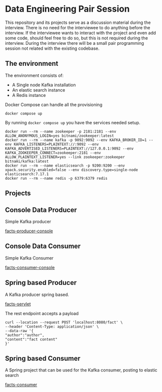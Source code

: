 # Data Engineering Pair Session

This repository and its projects serve as a discussion material during the interview.
There is no need for the interviewee to do anything before the interview.
If the interviewee wants to interact with the project and even add some code, should feel free to do so, but this is not required during the interview.
During the interview there will be a small pair programming session not related with the existing codebase.

## The environment

The environment consists of:
* A Single node Kafka installation
* An elastic search instance
* A Redis instance

Docker Compose can handle all the provisioning 

```shell
docker compose up
```

By running `docker compose up` you have the services needed setup.

```shell
docker run --rm --name zookeeper -p 2181:2181 --env ALLOW_ANONYMOUS_LOGIN=yes bitnami/zookeeper:latest
docker run --rm --name kafka -p 9092:9092 --env KAFKA_BROKER_ID=1 --env KAFKA_LISTENERS=PLAINTEXT://:9092 --env KAFKA_ADVERTISED_LISTENERS=PLAINTEXT://127.0.0.1:9092 --env KAFKA_ZOOKEEPER_CONNECT=zookeeper:2181 --env ALLOW_PLAINTEXT_LISTENER=yes --link zookeeper:zookeeper bitnami/kafka:latest
docker run --rm --name elasticsearch -p 9200:9200 --env xpack.security.enabled=false --env discovery.type=single-node elasticsearch:7.17.1
docker run --rm --name redis -p 6379:6379 redis
```

## Projects


## Console Data Producer

Simple Kafka producer

[facts-producer-console](facts-producer-console)

## Console Data Consumer

Simple Kafka Consumer

[facts-consumer-console](facts-consumer-console)


## Spring based Producer

A Kafka producer spring based.

[facts-servlet](./facts-servlet)

The rest endpoint accepts a payload

```shell
curl --location --request POST 'localhost:8080/fact' \
--header 'Content-Type: application/json' \
--data-raw '{
"author":"author",
"content":"fact content"
}'
```


## Spring based Consumer

A Spring project that can be used for the Kafka consumer, posting to elastic search

[facts-consumer](./facts-consumer)
